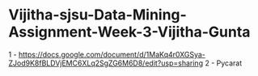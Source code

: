 # Vijitha-sjsu-Data-Mining-Assignment-Week-3-Vijitha-Gunta
1 - https://docs.google.com/document/d/1MaKq4r0XGSya-ZJod9K8fBLDVjEMC6XLq2SgZG6M6D8/edit?usp=sharing 
2 - Pycarat
